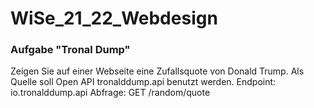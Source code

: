 # WiSe_21_22_Webdesign

### Aufgabe "Tronal Dump"
Zeigen Sie auf einer Webseite eine Zufallsquote von Donald Trump. Als Quelle soll Open API tronalddump.api benutzt werden. Endpoint: io.tronalddump.api Abfrage: GET /random/quote
